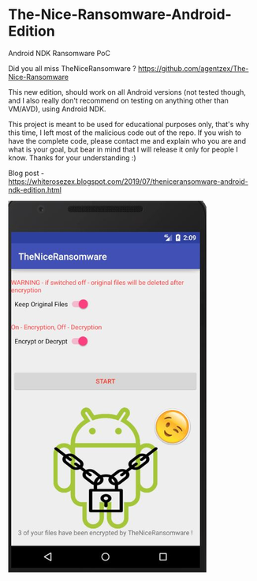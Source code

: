 # The-Nice-Ransomware-Android-Edition
Android NDK Ransomware PoC

Did you all miss TheNiceRansomware ?  https://github.com/agentzex/The-Nice-Ransomware 

This new edition, should work on all Android versions (not tested though, and I also really don't recommend on testing on anything other than VM/AVD), using Android NDK.

This project is meant to be used for educational purposes only, that's why this time, I left most of the malicious code out of the repo.
If you wish to have the complete code, please contact me and explain who you are and what is your goal, but bear in mind that I will release it only for people I know. 
Thanks for your understanding :)

Blog post - https://whiterosezex.blogspot.com/2019/07/theniceransomware-android-ndk-edition.html

![alt text](https://github.com/agentzex/The-Nice-Ransomware-Android-Edition/blob/master/screenshot.JPG)
